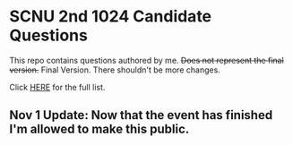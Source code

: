 # SCNU 2nd 1024 Candidate Questions

This repo contains questions authored by me. ~~Does not represent the final version.~~ Final Version. There shouldn't be more changes.

Click [HERE](./questions.md) for the full list.

## Nov 1 Update: Now that the event has finished I'm allowed to make this public.
